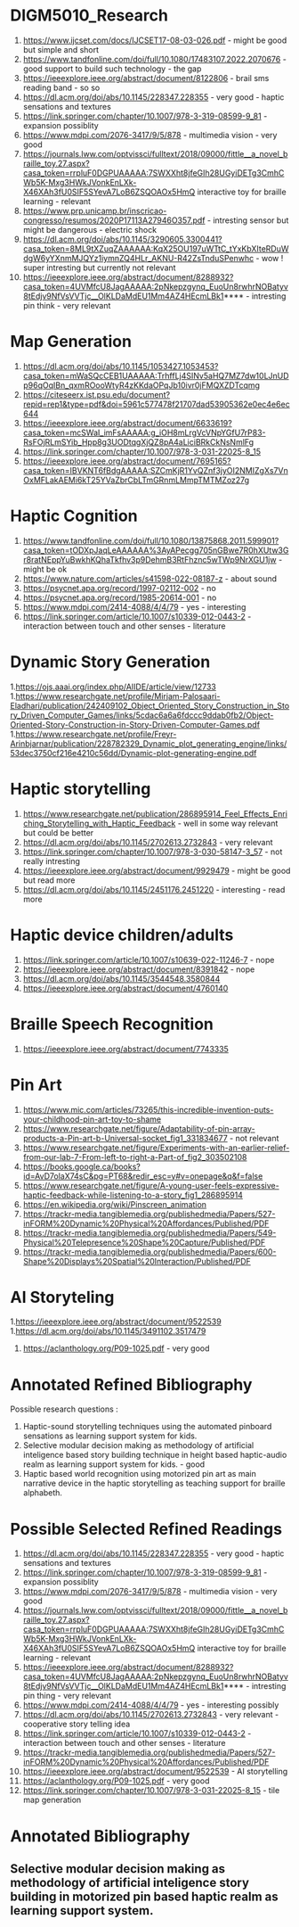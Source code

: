 # DIGM5010_Research
1. https://www.ijcset.com/docs/IJCSET17-08-03-026.pdf - might be good but simple and short
1. https://www.tandfonline.com/doi/full/10.1080/17483107.2022.2070676 - good support to build such technology - the gap
1. https://ieeexplore.ieee.org/abstract/document/8122806 - brail sms reading band - so so
1. https://dl.acm.org/doi/abs/10.1145/228347.228355 - very good - haptic sensations and textures
1. https://link.springer.com/chapter/10.1007/978-3-319-08599-9_81 - expansion possiblity
1. https://www.mdpi.com/2076-3417/9/5/878 - multimedia vision - very good
1. https://journals.lww.com/optvissci/fulltext/2018/09000/fittle__a_novel_braille_toy.27.aspx?casa_token=rrpluF0DGPUAAAAA:7SWXXht8jfeGIh28UGyiDETg3CmhCWb5K-Mxg3HWkJVonkEnLXk-X46XAh3fU0SIF5SYevA7LoB6ZSQOAOx5HmQ interactive toy for braille learning - relevant
1. https://www.prp.unicamp.br/inscricao-congresso/resumos/2020P17113A27946O357.pdf - intresting sensor but might be dangerous - electric shock
1. https://dl.acm.org/doi/abs/10.1145/3290605.3300441?casa_token=8ML9tXZuqZAAAAAA:KqX25OU197uWTtC_tYxKbXIteRDuWdgW6yYXnmMJQYz1iymnZQ4HLr_AKNU-R42ZsTnduSPenwhc - wow ! super intresting but currently not relevant
1. https://ieeexplore.ieee.org/abstract/document/8288932?casa_token=4UVMfcU8JagAAAAA:2pNkepzgynq_EuoUn8rwhrNOBatyv8tEdjv9NfVsVVTjc__OlKLDaMdEU1Mm4AZ4HEcmLBk1**** - intresting pin think - very relevant
# Map Generation
1. https://dl.acm.org/doi/abs/10.1145/1053427.1053453?casa_token=mWaSQcCEB1UAAAAA:TrhffLj4SINv5aHQ7MZ7dw10LJnUDp96qOqIBn_qxmROooWtyR4zKKdaOPqJb10ivr0jFMQXZDTcqmg
2. https://citeseerx.ist.psu.edu/document?repid=rep1&type=pdf&doi=5961c577478f21707dad53905362e0ec4e6ec644
3. https://ieeexplore.ieee.org/abstract/document/6633619?casa_token=mcSWaI_imFsAAAAA:g_iOH8mLrgVcVNpYGfU7rP83-RsFOjRLmSYib_Hpp8g3UODtqgXjQZ8pA4aLiciBRkCkNsNmlFg
5. https://link.springer.com/chapter/10.1007/978-3-031-22025-8_15
6. https://ieeexplore.ieee.org/abstract/document/7695165?casa_token=IBVKNT6fBdgAAAAA:SZCmKjR1YvQZnf3jyOI2NMIZgXs7VnOxMFLakAEMi6kT25YVaZbrCbLTmGRnmLMmpTMTMZoz27g
# Haptic Cognition 
1. https://www.tandfonline.com/doi/full/10.1080/13875868.2011.599901?casa_token=tODXpJaqLeAAAAAA%3AyAPecgg705nGBwe7R0hXUtw3Gr8ratNEppYuBwkhKQhaTkfhv3p9DehmB3RtFhznc5wTWp9NrXGU1jw - might be ok
3. https://www.nature.com/articles/s41598-022-08187-z - about sound
4. https://psycnet.apa.org/record/1997-02112-002 - no
5. https://psycnet.apa.org/record/1985-20614-001 - no
6. https://www.mdpi.com/2414-4088/4/4/79 - yes - interesting
7. https://link.springer.com/article/10.1007/s10339-012-0443-2 - interaction between touch and other senses - literature
# Dynamic Story Generation
1.https://ojs.aaai.org/index.php/AIIDE/article/view/12733
1.https://www.researchgate.net/profile/Mirjam-Palosaari-Eladhari/publication/242409102_Object_Oriented_Story_Construction_in_Story_Driven_Computer_Games/links/5cdac6a6a6fdccc9ddab0fb2/Object-Oriented-Story-Construction-in-Story-Driven-Computer-Games.pdf
1.https://www.researchgate.net/profile/Freyr-Arinbjarnar/publication/228782329_Dynamic_plot_generating_engine/links/53dec3750cf216e4210c56dd/Dynamic-plot-generating-engine.pdf
# Haptic storytelling 
1. https://www.researchgate.net/publication/286895914_Feel_Effects_Enriching_Storytelling_with_Haptic_Feedback - well in some way relevant but could be better
1. https://dl.acm.org/doi/abs/10.1145/2702613.2732843 - very relevant
1. https://link.springer.com/chapter/10.1007/978-3-030-58147-3_57 - not really intresting
1. https://ieeexplore.ieee.org/abstract/document/9929479 - might be good but read more
1. https://dl.acm.org/doi/abs/10.1145/2451176.2451220 - interesting - read more
# Haptic device children/adults
1. https://link.springer.com/article/10.1007/s10639-022-11246-7 - nope
1. https://ieeexplore.ieee.org/abstract/document/8391842 - nope
1. https://dl.acm.org/doi/abs/10.1145/3544548.3580844
1. https://ieeexplore.ieee.org/abstract/document/4760140
# Braille Speech Recognition
1. https://ieeexplore.ieee.org/abstract/document/7743335
# Pin Art
1. https://www.mic.com/articles/73265/this-incredible-invention-puts-your-childhood-pin-art-toy-to-shame
2. https://www.researchgate.net/figure/Adaptability-of-pin-array-products-a-Pin-art-b-Universal-socket_fig1_331834677 - not relevant
3. https://www.researchgate.net/figure/Experiments-with-an-earlier-relief-from-our-lab-7-From-left-to-right-a-Part-of_fig2_303502108
4. https://books.google.ca/books?id=AvD7olaX74sC&pg=PT68&redir_esc=y#v=onepage&q&f=false
5. https://www.researchgate.net/figure/A-young-user-feels-expressive-haptic-feedback-while-listening-to-a-story_fig1_286895914
6. https://en.wikipedia.org/wiki/Pinscreen_animation
7. https://trackr-media.tangiblemedia.org/publishedmedia/Papers/527-inFORM%20Dynamic%20Physical%20Affordances/Published/PDF
8. https://trackr-media.tangiblemedia.org/publishedmedia/Papers/549-Physical%20Telepresence%20Shape%20Capture/Published/PDF
9. https://trackr-media.tangiblemedia.org/publishedmedia/Papers/600-Shape%20Displays%20Spatial%20Interaction/Published/PDF
# AI Storyteling 
1.https://ieeexplore.ieee.org/abstract/document/9522539
1.https://dl.acm.org/doi/abs/10.1145/3491102.3517479
1. https://aclanthology.org/P09-1025.pdf - very good
# Annotated Refined Bibliography
Possible research questions : 
1. Haptic-sound storytelling techniques using the automated pinboard sensations as learning support system for kids.
2. Selective modular decision making as methodology of artificial inteligence based story building technique in  height based haptic-audio realm as learning support system for kids. - good
3. Haptic based world recognition using motorized pin art as main narrative device in the haptic storytelling as teaching support for braille alphabeth.
# Possible Selected Refined Readings
1. https://dl.acm.org/doi/abs/10.1145/228347.228355 - very good - haptic sensations and textures
2. https://link.springer.com/chapter/10.1007/978-3-319-08599-9_81 - expansion possiblity
3. https://www.mdpi.com/2076-3417/9/5/878 - multimedia vision - very good
4. https://journals.lww.com/optvissci/fulltext/2018/09000/fittle__a_novel_braille_toy.27.aspx?casa_token=rrpluF0DGPUAAAAA:7SWXXht8jfeGIh28UGyiDETg3CmhCWb5K-Mxg3HWkJVonkEnLXk-X46XAh3fU0SIF5SYevA7LoB6ZSQOAOx5HmQ interactive toy for braille learning - relevant
5. https://ieeexplore.ieee.org/abstract/document/8288932?casa_token=4UVMfcU8JagAAAAA:2pNkepzgynq_EuoUn8rwhrNOBatyv8tEdjv9NfVsVVTjc__OlKLDaMdEU1Mm4AZ4HEcmLBk1**** - intresting pin thing - very relevant
6. https://www.mdpi.com/2414-4088/4/4/79 - yes - interesting possibly
7. https://dl.acm.org/doi/abs/10.1145/2702613.2732843 - very relevant - cooperative story telling idea
8. https://link.springer.com/article/10.1007/s10339-012-0443-2 - interaction between touch and other senses - literature
3. https://trackr-media.tangiblemedia.org/publishedmedia/Papers/527-inFORM%20Dynamic%20Physical%20Affordances/Published/PDF
4. https://ieeexplore.ieee.org/abstract/document/9522539 - AI storytelling
5. https://aclanthology.org/P09-1025.pdf - very good
6. https://link.springer.com/chapter/10.1007/978-3-031-22025-8_15 - tile map generation
# Annotated Bibliography
## Selective modular decision making as methodology of artificial inteligence story building in motorized pin based haptic realm as learning support system.
